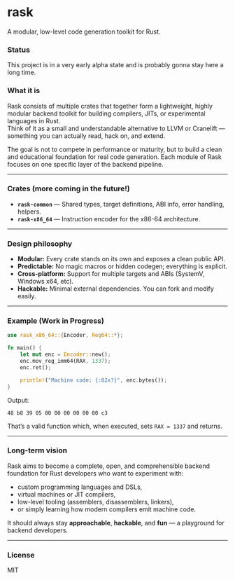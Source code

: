 # rask
A modular, low-level code generation toolkit for Rust.

### Status
This project is in a very early alpha state and is probably gonna stay here a long time.

### What it is
Rask consists of multiple crates that together form a lightweight, highly modular
backend toolkit for building compilers, JITs, or experimental languages in Rust.  
Think of it as a small and understandable alternative to LLVM or Cranelift —
something you can actually read, hack on, and extend.

The goal is not to compete in performance or maturity, but to build a clean and
educational foundation for real code generation. Each module of Rask focuses on
one specific layer of the backend pipeline.

---

### Crates (more coming in the future!)
- **`rask-common`** — Shared types, target definitions, ABI info, error handling, helpers.
- **`rask-x86_64`** — Instruction encoder for the x86-64 architecture.

---

### Design philosophy
- **Modular:** Every crate stands on its own and exposes a clean public API.
- **Predictable:** No magic macros or hidden codegen; everything is explicit.
- **Cross-platform:** Support for multiple targets and ABIs (SystemV, Windows x64, etc).
- **Hackable:** Minimal external dependencies. You can fork and modify easily.

---

### Example (Work in Progress)
```rust
use rask_x86_64::{Encoder, Reg64::*};

fn main() {
    let mut enc = Encoder::new();
    enc.mov_reg_imm64(RAX, 1337);
    enc.ret();

    println!("Machine code: {:02x?}", enc.bytes());
}
```

Output:

```
48 b8 39 05 00 00 00 00 00 00 c3
```

That’s a valid function which, when executed, sets `RAX = 1337` and returns.

---

### Long-term vision

Rask aims to become a complete, open, and comprehensible backend foundation for Rust developers
who want to experiment with:

* custom programming languages and DSLs,
* virtual machines or JIT compilers,
* low-level tooling (assemblers, disassemblers, linkers),
* or simply learning how modern compilers emit machine code.

It should always stay **approachable**, **hackable**, and **fun** — a playground for backend developers.

---

### License

MIT

```